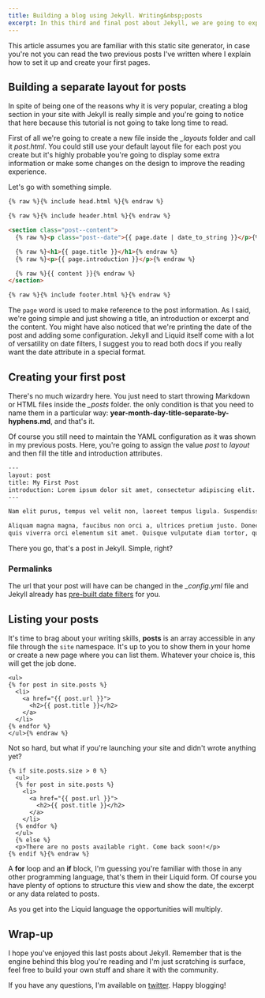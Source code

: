 ```yaml
---
title: Building a blog using Jekyll. Writing&nbsp;posts
excerpt: In this third and final post about Jekyll, we are going to exploit its blog-aware features.
---
```


This article assumes you are familiar with this static site generator, in case you're not you can read the two previous posts I've written where I explain how to set it up and create your first pages.

## Building a separate layout for posts

In spite of being one of the reasons why it is very popular, creating a blog section in your site with Jekyll is really simple and you're going to notice that here because this tutorial is not going to take long time to read.

First of all we're going to create a new file inside the *_layouts* folder and call it *post.html*. You could still use your default layout file for each post you create but it's highly probable you're going to display some extra information or make some changes on the design to improve the reading experience.

Let's go with something simple.

```html
{% raw %}{% include head.html %}{% endraw %}

{% raw %}{% include header.html %}{% endraw %}

<section class="post--content">
  {% raw %}<p class="post--date">{{ page.date | date_to_string }}</p>{% endraw %}

  {% raw %}<h1>{{ page.title }}</h1>{% endraw %}
  {% raw %}<p>{{ page.introduction }}</p>{% endraw %}

  {% raw %}{{ content }}{% endraw %}
</section>

{% raw %}{% include footer.html %}{% endraw %}
```

The `page` word is used to make reference to the post information. As I said, we're going simple and just showing a title, an introduction or excerpt and the content. You might have also noticed that we're printing the date of the post and adding some configuration. Jekyll and Liquid itself come with a lot of versatility on date filters, I suggest you to read both docs if you really want the date attribute in a special format.

## Creating your first post

There's no much wizardry here. You just need to start throwing Markdown or HTML files inside the *_posts* folder. the only condition is that you need to name them in a particular way: **year-month-day-title-separate-by-hyphens.md**, and that's it.

Of course you still need to maintain the YAML configuration as it was shown in my previous posts. Here, you're going to assign the value *post* to *layout* and then fill the title and introduction attributes.

```html
---
layout: post
title: My First Post
introduction: Lorem ipsum dolor sit amet, consectetur adipiscing elit.
---

Nam elit purus, tempus vel velit non, laoreet tempus ligula. Suspendisse eu condimentum urna.

Aliquam magna magna, faucibus non orci a, ultrices pretium justo. Donec tincidunt tellus mauris,
quis viverra orci elementum sit amet. Quisque vulputate diam tortor, quis accumsan velit volutpat mattis.
```

There you go, that's a post in Jekyll. Simple, right?

### Permalinks

The url that your post will have can be changed in the *_config.yml* file and Jekyll already has <a href="http://jekyllrb.com/docs/permalinks/" target="_blank">pre-built date filters</a> for you.

## Listing your posts

It's time to brag about your writing skills, **posts** is an array accessible in any file through the `site` namespace. It's up to you to show them in your home or create a new page where you can list them. Whatever your choice is, this will get the job done.

```html{% raw %}
<ul>
{% for post in site.posts %}
  <li>
    <a href="{{ post.url }}">
      <h2>{{ post.title }}</h2>
    </a>
  </li>
{% endfor %}
</ul>{% endraw %}
```

Not so hard, but what if you're launching your site and didn't wrote anything yet?

```html{% raw %}
{% if site.posts.size > 0 %}
  <ul>
  {% for post in site.posts %}
    <li>
      <a href="{{ post.url }}">
        <h2>{{ post.title }}</h2>
      </a>
    </li>
  {% endfor %}
  </ul>
  {% else %}
  <p>There are no posts available right. Come back soon!</p>
{% endif %}{% endraw %}
```

A **for** loop and an **if** block, I'm guessing you're familiar with those in any other programming language, that's them in their Liquid form. Of course you have plenty of options to structure this view and show the date, the excerpt or any data related to posts.

As you get into the Liquid language the opportunities will multiply.

## Wrap-up

I hope you've enjoyed this last posts about Jekyll. Remember that is the engine behind this blog you're reading and I'm just scratching is surface, feel free to build your own stuff and share it with the community.

If you have any questions, I'm available on <a href="https://www.twitter.com/jeremenichelli" target="_blank">twitter</a>. Happy blogging!
